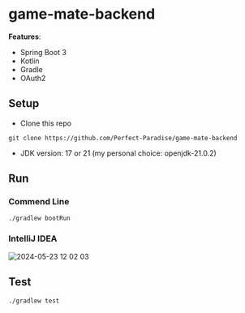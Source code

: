 # game-mate-backend

**Features**:

- Spring Boot 3
- Kotlin
- Gradle
- OAuth2

## Setup

- Clone this repo

```shell
git clone https://github.com/Perfect-Paradise/game-mate-backend
```

- JDK version: 17 or 21 (my personal choice: openjdk-21.0.2)

## Run

### Commend Line

```shell
./gradlew bootRun
```

### IntelliJ IDEA

![2024-05-23 12 02 03](https://github.com/Perfect-Paradise/game-mate-backend/assets/32578837/e5e82a99-9736-47da-a1b2-b6142682a62e)


## Test

```shell
./gradlew test
```
